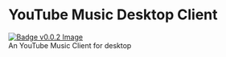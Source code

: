 # YouTube Music Desktop Client
[![Badge v0.0.2 Image](https://img.shields.io/badge/version-0.0.2-blue.svg)](https://github.com/HidekiHrk/YouTube-Music-Desktop-Client/releases/tag/v0.0.2)<br>
An YouTube Music Client for desktop
